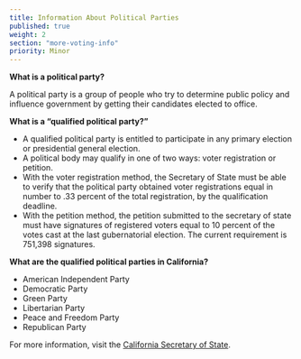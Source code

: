 ```yaml
---
title: Information About Political Parties
published: true
weight: 2
section: "more-voting-info"
priority: Minor
---
```



**What is a political party?**  

A political party is a group of people who try to determine public policy and influence government by getting their candidates elected to office.  

**What is a “qualified political party?”**  
- A qualified political party is entitled to participate in any primary election or presidential general election.  
- A political body may qualify in one of two ways: voter registration or petition.  
- With the voter registration method, the Secretary of State must be able to verify that the political party obtained voter registrations equal in number to .33 percent of the total registration, by the qualification deadline.  
- With the petition method, the petition submitted to the secretary of state must have signatures of registered voters equal to 10 percent of the votes cast at the last gubernatorial election. The current requirement is 751,398 signatures.  

**What are the qualified political parties in California?**  
- American Independent Party  
- Democratic Party  
- Green Party  
- Libertarian Party  
- Peace and Freedom Party  
- Republican Party  

For more information, visit the [California Secretary of State](http://www.sos.ca.gov/elections/political-parties/qualified-political-parties/).  
